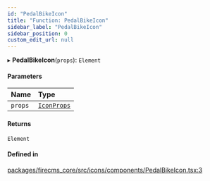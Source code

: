 ```yaml
---
id: "PedalBikeIcon"
title: "Function: PedalBikeIcon"
sidebar_label: "PedalBikeIcon"
sidebar_position: 0
custom_edit_url: null
---
```


▸ **PedalBikeIcon**(`props`): `Element`

#### Parameters

| Name | Type |
| :------ | :------ |
| `props` | [`IconProps`](../types/IconProps.md) |

#### Returns

`Element`

#### Defined in

[packages/firecms_core/src/icons/components/PedalBikeIcon.tsx:3](https://github.com/FireCMSco/firecms/blob/d45f3739/packages/firecms_core/src/icons/components/PedalBikeIcon.tsx#L3)
